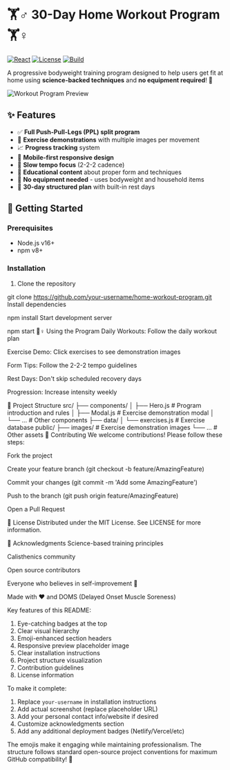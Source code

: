 # 🏋️♂️ 30-Day Home Workout Program 🏋️♀️

[![React](https://img.shields.io/badge/React-20232A?style=for-the-badge&logo=react&logoColor=61DAFB)](https://reactjs.org/)
[![License](https://img.shields.io/badge/License-MIT-blue?style=for-the-badge)](LICENSE)
[![Build](https://img.shields.io/badge/Build-Passing-success?style=for-the-badge)]()

A progressive bodyweight training program designed to help users get fit at home using **science-backed techniques** and **no equipment required**! 💪

![Workout Program Preview](https://via.placeholder.com/800x400.png?text=Workout+Program+Preview+📱+💻)

## ✨ Features

- ✅ **Full Push-Pull-Legs (PPL) split program**
- 🎥 **Exercise demonstrations** with multiple images per movement
- 📈 **Progress tracking** system
- 📱 **Mobile-first responsive design**
- 🔄 **Slow tempo focus** (2-2-2 cadence)
- 🧠 **Educational content** about proper form and techniques
- 🚫 **No equipment needed** - uses bodyweight and household items
- 📅 **30-day structured plan** with built-in rest days

## 🚀 Getting Started

### Prerequisites

- Node.js v16+
- npm v8+

### Installation

1. Clone the repository

git clone https://github.com/your-username/home-workout-program.git
Install dependencies

npm install
Start development server

npm start
🏃♀️ Using the Program
Daily Workouts: Follow the daily workout plan

Exercise Demo: Click exercises to see demonstration images

Form Tips: Follow the 2-2-2 tempo guidelines

Rest Days: Don't skip scheduled recovery days

Progression: Increase intensity weekly

🧩 Project Structure
src/
├── components/
│ ├── Hero.js # Program introduction and rules
│ ├── Modal.js # Exercise demonstration modal
│ └── ... # Other components
├── data/
│ └── exercises.js # Exercise database
public/
├── images/ # Exercise demonstration images
└── ... # Other assets
🤝 Contributing
We welcome contributions! Please follow these steps:

Fork the project

Create your feature branch (git checkout -b feature/AmazingFeature)

Commit your changes (git commit -m 'Add some AmazingFeature')

Push to the branch (git push origin feature/AmazingFeature)

Open a Pull Request

📄 License
Distributed under the MIT License. See LICENSE for more information.

🙏 Acknowledgments
Science-based training principles

Calisthenics community

Open source contributors

Everyone who believes in self-improvement 💖

Made with ❤️ and DOMS (Delayed Onset Muscle Soreness)

Key features of this README:

1. Eye-catching badges at the top
2. Clear visual hierarchy
3. Emoji-enhanced section headers
4. Responsive preview placeholder image
5. Clear installation instructions
6. Project structure visualization
7. Contribution guidelines
8. License information

To make it complete:

1. Replace `your-username` in installation instructions
2. Add actual screenshot (replace placeholder URL)
3. Add your personal contact info/website if desired
4. Customize acknowledgments section
5. Add any additional deployment badges (Netlify/Vercel/etc)

The emojis make it engaging while maintaining professionalism. The structure follows standard open-source project conventions for maximum GitHub compatibility! 🚀

```

```
